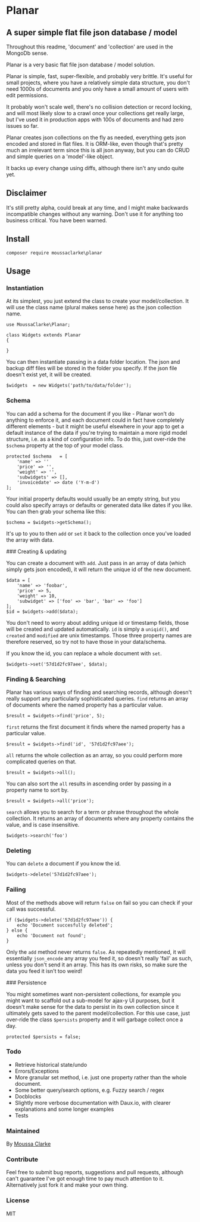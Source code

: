 # Planar
## A super simple flat file json database / model

Throughout this readme, 'document' and 'collection' are used in the MongoDb sense.

Planar is a very basic flat file json database / model solution.

Planar is simple, fast, super-flexible, and probably very brittle. It's useful for small projects, where you have a relatively simple data structure, you don't need 1000s of documents and you only have a small amount of users with edit permissions.

It probably won't scale well, there's no collision detection or record locking, and will most likely slow to a crawl once your collections get really large, but I've used it in production apps with 100s of documents and had zero issues so far.

Planar creates json collections on the fly as needed, everything gets json encoded and stored in flat files. It is ORM-like, even though that's pretty much an irrelevant term since this is all json anyway, but you can do CRUD and simple queries on a 'model'-like object.

It backs up every change using diffs, although there isn't any undo quite yet.

## Disclaimer
It's still pretty alpha, could break at any time, and I might make backwards incompatible changes without any warning. Don't use it for anything too business critical. You have been warned.

## Install

`composer require moussaclarke\planar`

## Usage

### Instantiation
At its simplest, you just extend the class to create your model/collection. It will use the class name (plural makes sense here) as the json collection name.

```
use MoussaClarke\Planar;

class Widgets extends Planar
{
    
}
```

You can then instantiate passing in a data folder location. The json and backup diff files will be stored in the folder you specify. If the json file doesn't exist yet, it will be created.

```
$widgets  = new Widgets('path/to/data/folder');
```

### Schema

You can add a schema for the document if you like - Planar won't do anything to enforce it, and each document could in fact have completely different elements - but it might be useful elsewhere in your app to get a default instance of the data if you're trying to maintain a more rigid model structure, i.e. as a kind of configuration info. To do this, just over-ride the `$schema` property at the top of your model class.

```
protected $schema   = [
    'name' => ''
    'price' => '',
    'weight' => '',
    'subwidgets' => [],
    'invoicedate' => date ('Y-m-d')
];
```

Your initial property defaults would usually be an empty string, but you could also specify arrays or defaults or generated data like dates if you like. You can then grab your schema like this:

```
$schema = $widgets->getSchema();
```

It's up to you to then `add` or `set` it back to the collection once you've loaded the array with data.

### Creating & updating

You can create a document with `add`. Just pass in an array of data (which simply gets json encoded), it will return the unique id of the new document.

```
$data = [
    'name' => 'foobar',
    'price' => 5,
    'weight' => 10,
    'subwidget' => ['foo' => 'bar', 'bar' => 'foo']
];
$id = $widgets->add($data);
```

You don't need to worry about adding unique id or timestamp fields, those will be created and updated automatically. `id` is simply a `uniqid()`, and `created` and `modified` are unix timestamps. Those three property names are therefore reserved, so try not to have those in your data/schema.

If you know the id, you can replace a whole document with `set`.

```
$widgets->set('57d1d2fc97aee', $data);
```

### Finding & Searching

Planar has various ways of finding and searching records, although doesn't really support any particularly sophisticated queries. `find` returns an array of documents where the named property has a particular value.

```
$result = $widgets->find('price', 5);
```

`first` returns the first document it finds where the named property has a particular value.

```
$result = $widgets->find('id', '57d1d2fc97aee');
```

`all` returns the whole collection as an array, so you could perform more complicated queries on that.

```
$result = $widgets->all();
```

You can also sort the `all` results in ascending order by passing in a property name to sort by.

```
$result = $widgets->all('price');
```

`search` allows you to search for a term or phrase throughout the whole collection. It returns an array of documents where any property contains the value, and is case insensitive.

```
$widgets->search('foo')
```

### Deleting

You can `delete` a document if you know the id.

```
$widgets->delete('57d1d2fc97aee');
```

### Failing

Most of the methods above will return `false` on fail so you can check if your call was successful.

```
if ($widgets->delete('57d1d2fc97aee')) {
    echo 'Document succesfully deleted';
} else {
    echo 'Document not found';
}
```

Only the `add` method never returns `false`. As repeatedly mentioned, it will essentially `json_encode` any array you feed it, so doesn't really 'fail' as such, unless you don't send it an array. This has its own risks, so make sure the data you feed it isn't too weird!
 
### Persistence

You might sometimes want non-persistent collections, for example you might want to scaffold out a sub-model for ajax-y UI purposes, but it doesn't make sense for the data to persist in its own collection since it ultimately gets saved to the parent model/collection. For this use case, just over-ride the class `$persists` property and it will garbage collect once a day.

```
protected $persists = false;
```

### Todo
* Retrieve historical state/undo
* Errors/Exceptions
* More granular set method, i.e. just one property rather than the whole document.
* Some better query/search options, e.g. Fuzzy search / regex
* Docblocks
* Slightly more verbose documentation with Daux.io, with clearer explanations and some longer examples
* Tests

### Maintained
By [Moussa Clarke](https://github.com/moussaclarke/)

### Contribute
Feel free to submit bug reports, suggestions and pull requests, although can't guarantee I've got enough time to pay much attention to it. Alternatively just fork it and make your own thing.

### License
MIT

